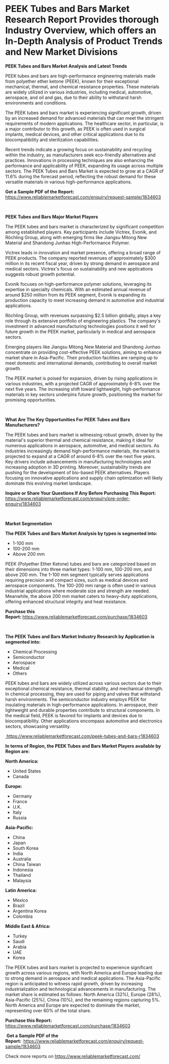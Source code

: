<p><h1>PEEK Tubes and Bars Market Research Report Provides thorough Industry Overview, which offers an In-Depth Analysis of Product Trends and New Market Divisions</h1></p><p><strong>PEEK Tubes and Bars Market Analysis and Latest Trends</strong></p>
<p><p>PEEK tubes and bars are high-performance engineering materials made from polyether ether ketone (PEEK), known for their exceptional mechanical, thermal, and chemical resistance properties. These materials are widely utilized in various industries, including medical, automotive, aerospace, and oil and gas, due to their ability to withstand harsh environments and conditions. </p><p>The PEEK tubes and bars market is experiencing significant growth, driven by an increased demand for advanced materials that can meet the stringent requirements of modern applications. The healthcare sector, in particular, is a major contributor to this growth, as PEEK is often used in surgical implants, medical devices, and other critical applications due to its biocompatibility and sterilization capabilities. </p><p>Recent trends indicate a growing focus on sustainability and recycling within the industry, as manufacturers seek eco-friendly alternatives and practices. Innovations in processing techniques are also enhancing the performance and applicability of PEEK, expanding its usage across multiple sectors. The PEEK Tubes and Bars Market is expected to grow at a CAGR of 11.6% during the forecast period, reflecting the robust demand for these versatile materials in various high-performance applications.</p></p>
<p><strong>Get a Sample PDF of the Report:&nbsp;</strong> <a href="https://www.reliablemarketforecast.com/enquiry/request-sample/1834603?utm_campaign=3307&utm_medium=2&utm_source=Github&utm_content=ia&utm_term=03042025&utm_id=peek-tubes-and-bars">https://www.reliablemarketforecast.com/enquiry/request-sample/1834603</a></p>
<p>&nbsp;</p>
<p><strong>PEEK Tubes and Bars Major Market Players</strong></p>
<p><p>The PEEK tubes and bars market is characterized by significant competition among established players. Key participants include Victrex, Evonik, and Röchling Group, along with emerging firms like Jiangsu Mitong New Material and Shandong Junhao High-Performance Polymer. </p><p>Victrex leads in innovation and market presence, offering a broad range of PEEK products. The company reported revenues of approximately $300 million in its recent fiscal year, driven by strong demand in aerospace and medical sectors. Victrex's focus on sustainability and new applications suggests robust growth potential.</p><p>Evonik focuses on high-performance polymer solutions, leveraging its expertise in specialty chemicals. With an estimated annual revenue of around $250 million from its PEEK segment, Evonik is expanding its production capacity to meet increasing demand in automotive and industrial applications.</p><p>Röchling Group, with revenues surpassing $2.5 billion globally, plays a key role through its extensive portfolio of engineering plastics. The company's investment in advanced manufacturing technologies positions it well for future growth in the PEEK market, particularly in medical and aerospace sectors.</p><p>Emerging players like Jiangsu Mitong New Material and Shandong Junhao concentrate on providing cost-effective PEEK solutions, aiming to enhance market share in Asia-Pacific. Their production facilities are ramping up to meet domestic and international demands, contributing to overall market growth.</p><p>The PEEK market is poised for expansion, driven by rising applications in various industries, with a projected CAGR of approximately 6-8% over the next five years. The increasing shift toward lightweight, high-performance materials in key sectors underpins future growth, positioning the market for promising opportunities.</p></p>
<p>&nbsp;</p>
<p><strong>What Are The Key Opportunities For PEEK Tubes and Bars Manufacturers?</strong></p>
<p><p>The PEEK tubes and bars market is witnessing robust growth, driven by the material's superior thermal and chemical resistance, making it ideal for numerous applications in aerospace, automotive, and medical sectors. As industries increasingly demand high-performance materials, the market is projected to expand at a CAGR of around 6-8% over the next five years. Key drivers include advancements in manufacturing technologies and increasing adoption in 3D printing. Moreover, sustainability trends are pushing for the development of bio-based PEEK alternatives. Players focusing on innovative applications and supply chain optimization will likely dominate this evolving market landscape.</p></p>
<p><strong>Inquire or Share Your Questions If Any Before Purchasing This Report:</strong> <a href="https://www.reliablemarketforecast.com/enquiry/pre-order-enquiry/1834603?utm_campaign=3307&utm_medium=2&utm_source=Github&utm_content=ia&utm_term=03042025&utm_id=peek-tubes-and-bars">https://www.reliablemarketforecast.com/enquiry/pre-order-enquiry/1834603</a></p>
<p>&nbsp;</p>
<p><strong>Market Segmentation</strong></p>
<p><strong>The PEEK Tubes and Bars Market Analysis by types is segmented into:</strong></p>
<p><ul><li>1-100 mm</li><li>100-200 mm</li><li>Above 200 mm</li></ul></p>
<p><p>PEEK (Polyether Ether Ketone) tubes and bars are categorized based on their dimensions into three market types: 1-100 mm, 100-200 mm, and above 200 mm. The 1-100 mm segment typically serves applications requiring precision and compact sizes, such as medical devices and aerospace components. The 100-200 mm range is often used in various industrial applications where moderate size and strength are needed. Meanwhile, the above 200 mm market caters to heavy-duty applications, offering enhanced structural integrity and heat resistance.</p></p>
<p><strong>Purchase this Report:&nbsp;</strong><a href="https://www.reliablemarketforecast.com/purchase/1834603?utm_campaign=3307&utm_medium=2&utm_source=Github&utm_content=ia&utm_term=03042025&utm_id=peek-tubes-and-bars">https://www.reliablemarketforecast.com/purchase/1834603</a></p>
<p>&nbsp;</p>
<p><strong>The PEEK Tubes and Bars Market Industry Research by Application is segmented into:</strong></p>
<p><ul><li>Chemical Processing</li><li>Semiconductor</li><li>Aerospace</li><li>Medical</li><li>Others</li></ul></p>
<p><p>PEEK tubes and bars are widely utilized across various sectors due to their exceptional chemical resistance, thermal stability, and mechanical strength. In chemical processing, they are used for piping and valves that withstand harsh environments. The semiconductor industry employs PEEK for insulating materials in high-performance applications. In aerospace, their lightweight and durable properties contribute to structural components. In the medical field, PEEK is favored for implants and devices due to biocompatibility. Other applications encompass automotive and electronics sectors, showcasing versatility.</p></p>
<p><a href="https://www.reliablemarketforecast.com/peek-tubes-and-bars-r1834603?utm_campaign=3307&utm_medium=2&utm_source=Github&utm_content=ia&utm_term=03042025&utm_id=peek-tubes-and-bars">&nbsp;https://www.reliablemarketforecast.com/peek-tubes-and-bars-r1834603</a></p>
<p><strong>In terms of Region, the PEEK Tubes and Bars Market Players available by Region are:</strong></p>
<p>
    <p> <strong> North America: </strong>
        <ul>
            <li>United States</li>
            <li>Canada</li>
        </ul>
        </p> 
    <p> <strong> Europe: </strong>
        <ul>
            <li>Germany</li>
            <li>France</li>
            <li>U.K.</li>
            <li>Italy</li>
            <li>Russia</li>
        </ul>
        </p> 
    <p> <strong> Asia-Pacific: </strong>
        <ul>
            <li>China</li>
            <li>Japan</li>
            <li>South Korea</li>
            <li>India</li>
            <li>Australia</li>
            <li>China Taiwan</li>
            <li>Indonesia</li>
            <li>Thailand</li>
            <li>Malaysia</li>
        </ul>
        </p> 
    <p> <strong> Latin America: </strong>
        <ul>
            <li>Mexico</li>
            <li>Brazil</li>
            <li>Argentina Korea</li>
            <li>Colombia</li>
        </ul>
        </p> 
    <p> <strong> Middle East & Africa: </strong>
        <ul>
            <li>Turkey</li>
            <li>Saudi</li>
            <li>Arabia</li>
            <li>UAE</li>
            <li>Korea</li>
        </ul>
    </p>
    </p>
<p><p>The PEEK tubes and bars market is projected to experience significant growth across various regions, with North America and Europe leading due to strong demand in aerospace and medical applications. The Asia-Pacific region is anticipated to witness rapid growth, driven by increasing industrialization and technological advancements in manufacturing. The market share is estimated as follows: North America (32%), Europe (28%), Asia-Pacific (25%), China (10%), and the remaining regions capturing 5%. North America and Europe are expected to dominate the market, representing over 60% of the total share.</p></p>
<p><strong>Purchase this Report: </strong><a href="https://www.reliablemarketforecast.com/purchase/1834603?utm_campaign=3307&utm_medium=2&utm_source=Github&utm_content=ia&utm_term=03042025&utm_id=peek-tubes-and-bars">https://www.reliablemarketforecast.com/purchase/1834603</a></p>
<p>&nbsp;<strong>Get a Sample PDF of the Report:&nbsp;&nbsp;</strong><a href="https://www.reliablemarketforecast.com/enquiry/request-sample/1834603?utm_campaign=3307&utm_medium=2&utm_source=Github&utm_content=ia&utm_term=03042025&utm_id=peek-tubes-and-bars">https://www.reliablemarketforecast.com/enquiry/request-sample/1834603</a></p>
<p><strong></strong></p>
<p>Check more reports on <a href="https://www.reliablemarketforecast.com/?utm_campaign=3307&utm_medium=2&utm_source=Github&utm_content=ia&utm_term=03042025&utm_id=peek-tubes-and-bars">https://www.reliablemarketforecast.com/</a></p>